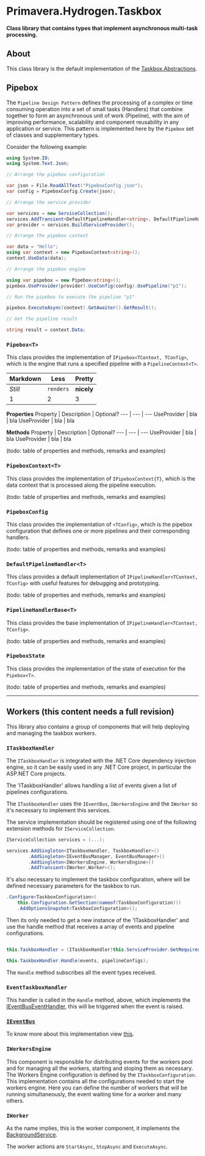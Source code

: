 # Primavera.Hydrogen.Taskbox

**Class library that contains types that implement asynchronous multi-task processing.**

## About

This class library is the default implementation of the [Taskbox.Abstractions][TBXA].

[TBXA]: https://github.com/PrimaveraDeveloper/lithium/blob/master/ref/hydrogen-2.0/Taskbox.Abstractions.md

## Pipebox

The `Pipeline Design Pattern` defines the processing of a complex or time consuming operation into a set of small tasks (Handlers) that combine together to form an asynchronous unit of work (Pipeline), with the aim of improving performance, scalability and component reusability in any application or service. This pattern is implemented here by the `Pipebox` set of classes and supplementary types.

Consider the following example:

```csharp
using System.IO;
using System.Text.Json;

// Arrange the pipebox configuration

var json = File.ReadAllText("PipeboxConfig.json");
var config = PipeboxConfig.Create(json);

// Arrange the service provider

var services = new ServiceCollection();
services.AddTransient<DefaultPipelineHandler<string>, DefaultPipelineHandler<string>>();
var provider = services.BuildServiceProvider();

// Arrange the pipebox context

var data = "Hello";
using var context = new PipeboxContext<string>();
context.UseData(data);

// Arrange the pipebox engine

using var pipebox = new Pipebox<string>();
pipebox.UseProvider(provider).UseConfig(config).UsePipeline("p1");

// Run the pipebox to execute the pipeline "p1"

pipebox.ExecuteAsync(context).GetAwaiter().GetResult();

// Get the pipeline result

string result = context.Data;
```

### `Pipebox<T>`

This class provides the implementation of `IPipebox<TContext, TConfig>`, which is the engine that runs a specified pipeline with a `PipelineContext<T>`.

Markdown | Less | Pretty
--- | --- | ---
*Still* | `renders` | **nicely**
1 | 2 | 3

**Properties**
Property | Description | Optional?
--- | --- | ---
UseProvider | bla | bla
UseProvider | bla | bla

**Methods**
Property | Description | Optional?
--- | --- | ---
UseProvider | bla | bla
UseProvider | bla | bla


(todo: table of properties and methods, remarks and examples)

### `PipeboxContext<T>`

This class provides the implementation of `IPipeboxContext{T}`, which is the data context that is processed along the pipeline execution.

(todo: table of properties and methods, remarks and examples)

### `PipeboxConfig`

This class provides the implementation of `<TConfig>`, which is the pipebox configuration that defines one or more pipelines and their corresponding handlers.

(todo: table of properties and methods, remarks and examples)

### `DefaultPipelineHandler<T>`

This class provides a default implementation of `IPipelineHandler<TContext, TConfig>` with useful features for debugging and prototyping.

(todo: table of properties and methods, remarks and examples)

### `PipelineHandlerBase<T>`

This class provides the base implementation of `IPipelineHandler<TContext, TConfig>`.

(todo: table of properties and methods, remarks and examples)

### `PipeboxState`

This class provides the implementation of the state of execution for the `Pipebox<T>`.

(todo: table of properties and methods, remarks and examples)

---

## Workers (this content needs a full revision)

This library also contains a group of components that will help deploying and managing the taskbox workers.

### `ITaskboxHandler`
The `ITaskboxHandler` is integrated with the .NET Core dependency injection engine, so it can be easily used in any .NET Core project, in particular the ASP.NET Core projects.

The 'ITaskboxHandler' allows handling a list of events given a list of pipelines configurations.

The `ITaskboxHandler` uses the `IEventBus`, `IWorkersEngine` and the `IWorker` so it's necessary to implement this services.

The service implementation should be registered using one of the following extension methods for `IServiceCollection`.

```csharp
IServiceCollection services = (...);

services.AddSingleton<ITaskboxHandler, TaskboxHandler>()
        .AddSingleton<IEventBusManager, EventBusManager>()
        .AddSingleton<IWorkersEngine, WorkersEngine>()
        .AddTransient<IWorker,Worker>();
```
It's also necessary to implement the taskbox configuration, where will be defined necessary parameters for the taskbox to run.

```csharp
.Configure<TaskboxConfiguration>(
    this.Configuration.GetSection(nameof(TaskboxConfiguration)))
    .AddOptionsSnapshot<TaskboxConfiguration>();
```

Then its only needed to get a new instance of the 'ITaskboxHandler' and use the handle method that receives a array of events and pipeline configurations.

```csharp

this.TaskboxHandler = (ITaskboxHandler)this.ServiceProvider.GetRequiredService(typeof(ITaskboxHandler));

this.TaskboxHandler.Handle(events, pipelineConfigs);

```
The `Handle` method subscribes all the event types received.


### `EventTaskboxHandler`

This handler is called in the `Handle` method, above, which implements the [IEventBusEventHandler<T>](EventBus.Abstractions.md), this will be triggered when the event is raised.


### [`IEventBus`](EventBus.Abstractions.md)

To know more about this implementation view [this](EventBus.Abstractions.md).

### `IWorkersEngine`

This component is responsible for distributing events for the workers pool and for managing all the workers, starting and stoping them as necessary. The Workers Engine configuration is defined by the `ITaskboxConfiguration`. This implementation contains all the configurations needed to start the workers engine. Here you can define the number of workers that will be running simultaneously, the event waiting time for a worker and many others.

### `IWorker`

As the name implies, this is the worker component, it implements the [BackgroundService](https://docs.microsoft.com/en-us/dotnet/api/microsoft.extensions.hosting.backgroundservice?view=dotnet-plat-ext-3.0). 

The worker actions are `StartAsync`, `StopAsync` and `ExecuteAsync`.
